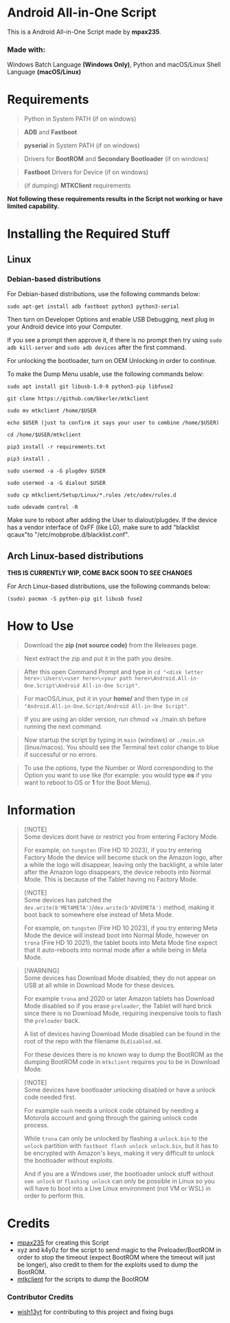 # Android All-in-One Script
This is a Android All-in-One Script made by **mpax235**.

### **Made with:**

Windows Batch Language **(Windows Only)**, Python and macOS/Linux Shell Language **(macOS/Linux)**
# Requirements
> Python in System PATH (if on windows)

> **ADB** and **Fastboot**

> **pyserial** in System PATH (if on windows)

> Drivers for **BootROM** and **Secondary Bootloader** (if on windows)

> **Fastboot** Drivers for Device (if on windows)

> (if dumping) **MTKClient** requirements

**Not following these requirements results in the Script not working or have limited capability.**

# Installing the Required Stuff
## Linux
### Debian-based distributions
For Debian-based distributions, use the following commands below:

`sudo apt-get install adb fastboot python3 python3-serial`

Then turn on Developer Options and enable USB Debugging, next plug in your Android device into your Computer.

If you see a prompt then approve it, if there is no prompt then try using `sudo adb kill-server` and `sudo adb devices` after the first command.

For unlocking the bootloader, turn on OEM Unlocking in order to continue.

To make the Dump Menu usable, use the following commands below:

`sudo apt install git libusb-1.0-0 python3-pip libfuse2`

`git clone https://github.com/bkerler/mtkclient`

`sudo mv mtkclient /home/$USER`

`echo $USER (just to confirm it says your user to combine /home/$USER)`

`cd /home/$USER/mtkclient`

`pip3 install -r requirements.txt`

`pip3 install .`

`sudo usermod -a -G plugdev $USER`

`sudo usermod -a -G dialout $USER`

`sudo cp mtkclient/Setup/Linux/*.rules /etc/udev/rules.d`

`sudo udevadm control -R`

Make sure to reboot after adding the User to dialout/plugdev. If the device has a vendor interface of 0xFF (like LG), make sure to add "blacklist qcaux"to "/etc/mobprobe.d/blacklist.conf". 
## Arch Linux-based distributions
**THIS IS CURRENTLY WIP, COME BACK SOON TO SEE CHANGES**

For Arch Linux-based distributions, use the following commands below:

`(sudo) pacman -S python-pip git libusb fuse2`

# How to Use
> Download the **zip (not source code)** from the Releases page.

> Next extract the zip and put it in the path you desire.

> After this open Command Prompt and type in `cd "<disk letter here>:\Users\<user here>\<your path here>\Android.All-in-One.Script\Android All-in-One Script"`.

> For macOS/Linux, put it in your **home/<user here>** and then type in `cd "Android.All-in-One.Script/Android All-in-One Script"`.

> If you are using an older version, run chmod +x ./main.sh before running the next command.

> Now startup the script by typing in `main` (windows) or `./main.sh` (linux/macos). You should see the Terminal text color change to blue if successful or no errors.

> To use the options, type the Number or Word corresponding to the Option you want to use like (for example: you would type **os** if you want to reboot to OS or **1** for the Boot Menu).

# Information
> [!NOTE]\
> Some devices dont have or restrict you from entering Factory Mode.
> 
> For example, on `tungsten` (Fire HD 10 2023), if you try entering Factory Mode the device will become stuck on the Amazon logo, after a while the logo will disappear, leaving only the backlight, a while later after the Amazon logo disappears, the device reboots into Normal Mode. This is because of the Tablet having no Factory Mode.

> [!NOTE]\
> Some devices has patched the `dev.write(b'METAMETA')`/`dev.write(b'ADVEMETA')` method, making it boot back to somewhere else instead of Meta Mode.
> 
> For example, on `tungsten` (Fire HD 10 2023), if you try entering Meta Mode the device will instead boot into Normal Mode, however on `trona` (Fire HD 10 2021), the tablet boots into Meta Mode fine expect that it auto-reboots into normal mode after a while being in Meta Mode.

> [!WARNING]\
> Some devices has Download Mode disabled, they do not appear on USB at all while in Download Mode for these devices.
> 
> For example `trona` and 2020 or later Amazon tablets has Download Mode disabled so if you erase `preloader`, the Tablet will hard brick since there is no Download Mode, requiring inexpensive tools to flash the `preloader` back.
>
> A list of devices having Download Mode disabled can be found in the root of the repo with the filename `DLdisabled.md`.
> 
> For these devices there is no known way to dump the BootROM as the dumping BootROM code in `mtkclient` requires you to be in Download Mode.

> [!NOTE]\
> Some devices have bootloader unlocking disabled or have a unlock code needed first.
>
> For example `nash` needs a unlock code obtained by needing a Motorola account and going through the gaining unlock code process.
>
> While `trona` can only be unlocked by flashing a `unlock.bin` to the `unlock` partition with `fastboot flash unlock unlock.bin`, but it has to be encrypted with Amazon's keys, making it very difficult to unlock the bootloader without exploits.
>
> And if you are a Windows user, the bootloader unlock stuff without `oem unlock` or `flashing unlock` can only be possible in Linux so you will have to boot into a Live Linux environment (not VM or WSL) in order to perform this.
# Credits
- [mpax235](https://github.com/mpax235) for creating this Script
- xyz and k4y0z for the script to send magic to the Preloader/BootROM in order to stop the timeout (expect BootROM where the timeout will just be longer), also credit to them for the exploits used to dump the BootROM.
- [mtkclient](https://github.com/bkerler/mtkclient) for the scripts to dump the BootROM
### Contributor Credits
- [wish13yt](https://github.com/wish13yt) for contributing to this project and fixing bugs
